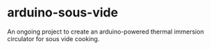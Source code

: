 # arduino-sous-vide
An ongoing project to create an arduino-powered thermal immersion circulator for sous vide cooking.
